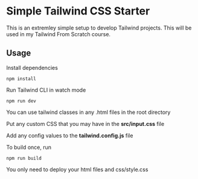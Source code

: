 # Simple Tailwind CSS Starter
This is an extremley simple setup to develop Tailwind projects. This will be used in my Tailwind From Scratch course.

## Usage

Install dependencies

```
npm install
```

Run Tailwind CLI in watch mode

```
npm run dev
```

You can use tailwind classes in any .html files in the root directory

Put any custom CSS that you may have in the **src/input.css** file

Add any config values to the **tailwind.config.js** file

To build once, run

```
npm run build
```

You only need to deploy your html files and css/style.css

